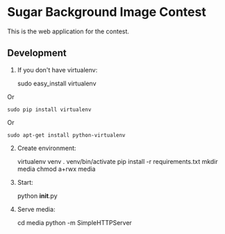 Sugar Background Image Contest
==============================

This is the web application for the contest.

Development
-----------

1. If you don't have virtualenv:

    sudo easy_install virtualenv

Or

    sudo pip install virtualenv

Or

    sudo apt-get install python-virtualenv

2. Create environment:

    virtualenv venv
    . venv/bin/activate
    pip install -r requirements.txt
    mkdir media
    chmod a+rwx media

3. Start:

    python __init__.py

4. Serve media:

    cd media
    python -m SimpleHTTPServer
